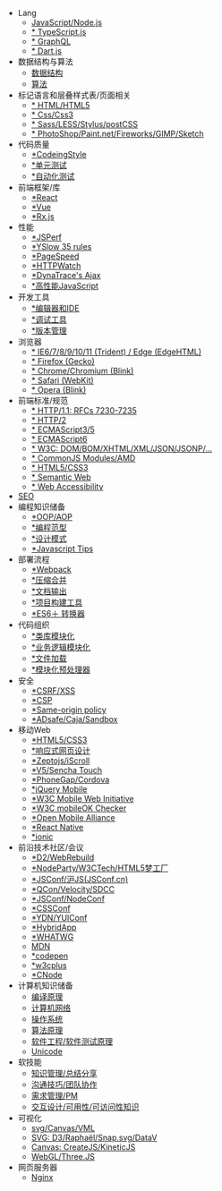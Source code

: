 - Lang
    - [JavaScript/Node.js](lang/js/)
    - [* TypeScript.js](lang/ts/)
    - [* GraphQL](lang/graphql/)
    - [* Dart.js](lang/dart/)
- 数据结构与算法
    - [数据结构](struct/)
    - [算法](leetcode/)
- 标记语言和层叠样式表/页面相关
    - [* HTML/HTML5](cutpage/html/)
    - [* Css/Css3](cutpage/css/)
    - [* Sass/LESS/Stylus/postCSS](cutpage/html/)
    - [* PhotoShop/Paint.net/Fireworks/GIMP/Sketch](cutpage/css/)
- 代码质量
    - [*CodeingStyle](packages/wxc-button/)
    - [*单元测试](packages/wxc-button/)
    - [*自动化测试](packages/wxc-button/)
- 前端框架/库
    - [*React](packages/wxc-checkbox/)
    - [*Vue](packages/wxc-checkbox/)
    - [*Rx.js](packages/wxc-checkbox/)
- 性能
    - [*JSPerf](packages/wxc-dialog/)
    - [*YSlow 35 rules](packages/wxc-dialog/)
    - [*PageSpeed](packages/wxc-dialog/)
    - [*HTTPWatch](packages/wxc-dialog/)
    - [*DynaTrace's Ajax](packages/wxc-dialog/)
    - [*高性能JavaScript](packages/wxc-dialog/)
- 开发工具
    - [*编辑器和IDE](packages/wxc-button/)
    - [*调试工具](packages/wxc-button/)
    - [*版本管理](packages/wxc-button/)
- 浏览器
    - [* IE6/7/8/9/10/11 (Trident) / Edge (EdgeHTML)]()
    - [* Firefox (Gecko)]()
    - [* Chrome/Chromium (Blink)]()
    - [* Safari (WebKit)]()
    - [* Opera (Blink)]()
- 前端标准/规范
    - [* HTTP/1.1: RFCs 7230-7235](packages/wxc-city/)
    - [* HTTP/2](packages/wxc-city/)
    - [* ECMAScript3/5](packages/wxc-city/)
    - [* ECMAScript6](packages/wxc-city/)
    - [* W3C: DOM/BOM/XHTML/XML/JSON/JSONP/...](packages/wxc-city/)
    - [* CommonJS Modules/AMD](packages/wxc-city/)
    - [* HTML5/CSS3](packages/wxc-city/)
    - [* Semantic Web](packages/wxc-city/)
    - [* Web Accessibility](packages/wxc-city/)
- [SEO]()
- 编程知识储备
    - [*OOP/AOP]()
    - [*编程范型]()
    - [*设计模式]()
    - [*Javascript Tips]()
- 部署流程
    - [*Webpack]()
    - [*压缩合并]()
    - [*文档输出]()
    - [*项目构建工具]()
    - [*ES6＋ 转换器]()
- 代码组织
    - [*类库模块化]()
    - [*业务逻辑模块化]()
    - [*文件加载]()
    - [*模块化预处理器]()
- 安全
    - [*CSRF/XSS]()
    - [*CSP]()
    - [*Same-origin policy]()
    - [*ADsafe/Caja/Sandbox]()
- 移动Web
    - [*HTML5/CSS3]()
    - [*响应式网页设计]()
    - [*Zeptojs/iScroll]()
    - [*V5/Sencha Touch]()
    - [*PhoneGap/Cordova]()
    - [*jQuery Mobile]()
    - [*W3C Mobile Web Initiative]()
    - [*W3C mobileOK Checker]()
    - [*Open Mobile Alliance]()
    - [*React Native]()
    - [*ionic]()
- 前沿技术社区/会议
    - [*D2/WebRebuild]()
    - [*NodeParty/W3CTech/HTML5梦工厂]()
    - [*JSConf/沪JS(JSConf.cn)]()
    - [*QCon/Velocity/SDCC]()
    - [*JSConf/NodeConf]()
    - [*CSSConf]()
    - [*YDN/YUIConf]()
    - [*HybridApp]()
    - [*WHATWG]()
    - [MDN](https://developer.mozilla.org/zh-CN/)
    - [*codepen]()
    - [*w3cplus]()
    - [*CNode]()
- 计算机知识储备
    - [编译原理](packages/wxc-checkbox/)
    - [计算机网络](packages/wxc-checkbox/)
    - [操作系统](packages/wxc-checkbox/)
    - [算法原理](packages/wxc-checkbox/)
    - [软件工程/软件测试原理](packages/wxc-checkbox/)
    - [Unicode](packages/wxc-checkbox/)
- 软技能
    - [知识管理/总结分享](packages/utils/)
    - [沟通技巧/团队协作](packages/utils/)
    - [需求管理/PM](packages/utils/)
    - [交互设计/可用性/可访问性知识](packages/utils/)
- 可视化
    - [svg/Canvas/VML](packages/wxc-dialog/)
    - [SVG: D3/Raphaël/Snap.svg/DataV]()
    - [Canvas: CreateJS/KineticJS]()
    - [WebGL/Three.JS]()
- 网页服务器
    - [Nginx]()
